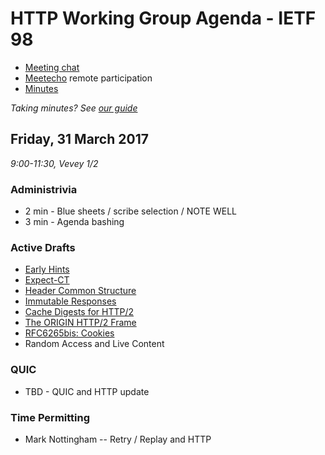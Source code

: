 # HTTP Working Group Agenda - IETF 98

* [Meeting chat](xmpp:httpbis@jabber.ietf.org?join)
* [Meetecho](http://www.meetecho.com/ietf98/httpbis) remote participation
* [Minutes](http://etherpad.tools.ietf.org:9000/p/ietf98httpbis)

*Taking minutes? See [our guide](https://github.com/httpwg/wiki/wiki/TakingMinutes)*


## Friday, 31 March 2017

_9:00-11:30, Vevey 1/2_

### Administrivia

* 2 min - Blue sheets / scribe selection / NOTE WELL
* 3 min - Agenda bashing


### Active Drafts

* [Early Hints](https://tools.ietf.org/html/draft-ietf-httpbis-early-hints)
* [Expect-CT](https://tools.ietf.org/html/draft-ietf-httpbis-expect-ct)
* [Header Common Structure](https://tools.ietf.org/html/draft-ietf-httpbis-header-structure)
* [Immutable Responses](https://tools.ietf.org/html/draft-ietf-httpbis-immutable)
* [Cache Digests for HTTP/2](https://tools.ietf.org/html/draft-ietf-httpbis-cache-digest)
* [The ORIGIN HTTP/2 Frame](https://tools.ietf.org/html/draft-ietf-httpbis-origin-frame)
* [RFC6265bis: Cookies](https://tools.ietf.org/html/draft-ietf-httpbis-rfc6265bis)
* Random Access and Live Content


### QUIC

* TBD - QUIC and HTTP update

### Time Permitting

* Mark Nottingham -- Retry / Replay and HTTP